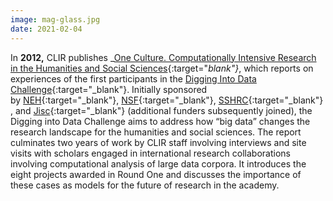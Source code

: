 ```yaml
---
image: mag-glass.jpg
date: 2021-02-04
---
```


In **2012,** CLIR publishes _[One Culture. Computationally Intensive Research in the Humanities and Social Sciences](https://www.clir.org/pubs/reports/pub151/){:target="_blank"}_, which reports on experiences of the first participants in the [Digging Into Data Challenge](https://diggingintodata.org/){:target="_blank"}. Initially sponsored by [NEH](https://www.neh.gov/){:target="_blank"}, [NSF](https://nsf.gov/){:target="_blank"}, [SSHRC](https://www.sshrc-crsh.gc.ca/){:target="_blank"}, and [Jisc](https://www.jisc.ac.uk/){:target="_blank"} (additional funders subsequently joined), the Digging into Data Challenge aims to address how “big data” changes the research landscape for the humanities and social sciences. The report culminates two years of work by CLIR staff involving interviews and site visits with scholars engaged in international research collaborations involving computational analysis of large data corpora. It introduces the eight projects awarded in Round One and discusses the importance of these cases as models for the future of research in the academy.
